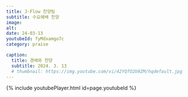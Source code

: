 ```yaml
---
title: J-Flow 찬양팀
subtitle: 수요예배 찬양
image:
alt:
date: 24-03-13
youtubeId: fyMdxamgo7c
category: praise

caption:
  title: 경배와 찬양
  subtitle: 2024. 3. 13
  # thumbnail: https://img.youtube.com/vi/42YQfO2b9ZM/hqdefault.jpg
---
```


{% include youtubePlayer.html id=page.youtubeId %}
